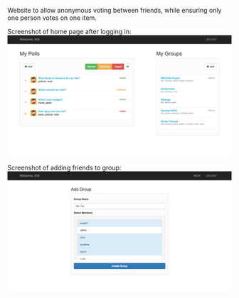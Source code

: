 Website to allow anonymous voting between friends, while ensuring only one person votes on one item.

Screenshot of home page after logging in:
![atl text](images/Screen-shots/Pollmaster.png)

Screenshot of adding friends to group:
![alt text](images/Screen-shots/Pollmaster%202.png)
